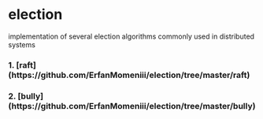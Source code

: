 # election
implementation of several election algorithms commonly used in distributed systems

<h3>1. [raft](https://github.com/ErfanMomeniii/election/tree/master/raft) </h3>
<h3>2. [bully](https://github.com/ErfanMomeniii/election/tree/master/bully) </h3>